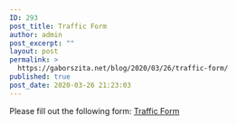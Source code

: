 ```yaml
---
ID: 293
post_title: Traffic Form
author: admin
post_excerpt: ""
layout: post
permalink: >
  https://gaborszita.net/blog/2020/03/26/traffic-form/
published: true
post_date: 2020-03-26 21:23:03
---
```

<!-- wp:paragraph -->
<p>Please fill out the following form: <a href="https://docs.google.com/forms/d/e/1FAIpQLSeVv5mfWfXNonJIqLYlsYTUsyiwP1WYt0B9u3wnFN3QZr2jIA/viewform?usp=sf_link">Traffic Form</a></p>
<!-- /wp:paragraph -->